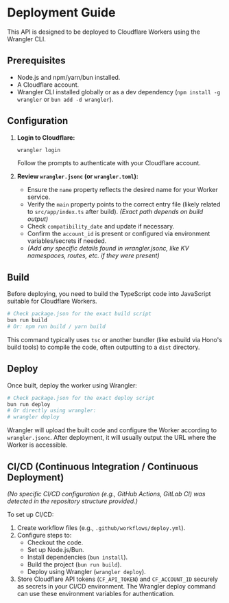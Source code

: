 # Deployment Guide

This API is designed to be deployed to Cloudflare Workers using the Wrangler CLI.

## Prerequisites

- Node.js and npm/yarn/bun installed.
- A Cloudflare account.
- Wrangler CLI installed globally or as a dev dependency (`npm install -g wrangler` or `bun add -d wrangler`).

## Configuration

1.  **Login to Cloudflare:**

    ```bash
    wrangler login
    ```

    Follow the prompts to authenticate with your Cloudflare account.

2.  **Review `wrangler.jsonc` (or `wrangler.toml`):**
    - Ensure the `name` property reflects the desired name for your Worker service.
    - Verify the `main` property points to the correct entry file (likely related to `src/app/index.ts` after build). _(Exact path depends on build output)_
    - Check `compatibility_date` and update if necessary.
    - Confirm the `account_id` is present or configured via environment variables/secrets if needed.
    - _(Add any specific details found in wrangler.jsonc, like KV namespaces, routes, etc. if they were present)_

## Build

Before deploying, you need to build the TypeScript code into JavaScript suitable for Cloudflare Workers.

```bash
# Check package.json for the exact build script
bun run build
# Or: npm run build / yarn build
```

This command typically uses `tsc` or another bundler (like esbuild via Hono's build tools) to compile the code, often outputting to a `dist` directory.

## Deploy

Once built, deploy the worker using Wrangler:

```bash
# Check package.json for the exact deploy script
bun run deploy
# Or directly using wrangler:
# wrangler deploy
```

Wrangler will upload the built code and configure the Worker according to `wrangler.jsonc`. After deployment, it will usually output the URL where the Worker is accessible.

## CI/CD (Continuous Integration / Continuous Deployment)

_(No specific CI/CD configuration (e.g., GitHub Actions, GitLab CI) was detected in the repository structure provided.)_

To set up CI/CD:

1.  Create workflow files (e.g., `.github/workflows/deploy.yml`).
2.  Configure steps to:
    - Checkout the code.
    - Set up Node.js/Bun.
    - Install dependencies (`bun install`).
    - Build the project (`bun run build`).
    - Deploy using Wrangler (`wrangler deploy`).
3.  Store Cloudflare API tokens (`CF_API_TOKEN`) and `CF_ACCOUNT_ID` securely as secrets in your CI/CD environment. The Wrangler deploy command can use these environment variables for authentication.
